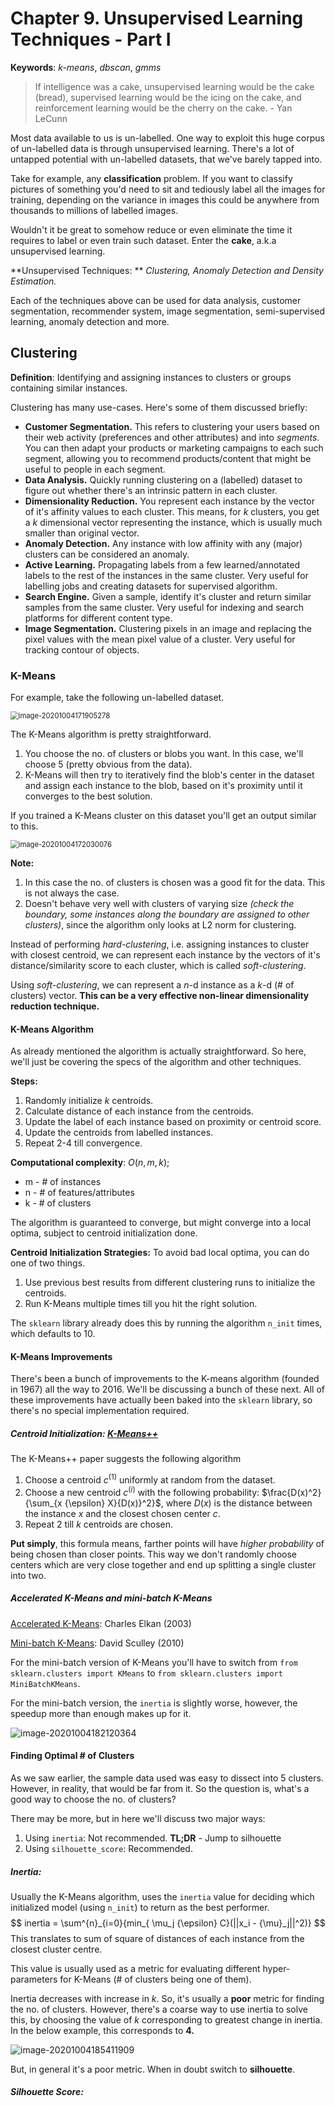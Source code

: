 # Chapter 9. Unsupervised Learning Techniques - Part I

**Keywords**: _k-means_, _dbscan_, _gmms_

> If intelligence was a cake, unsupervised learning would be the cake (bread), supervised learning would be the icing on the cake, and reinforcement learning would be the cherry on the cake. 	- Yan LeCunn

Most data available to us is un-labelled. One way to exploit this huge corpus of un-labelled data is through unsupervised learning. There's a lot of untapped potential with un-labelled datasets, that we've barely tapped into. 

Take for example, any **classification** problem. If you want to classify pictures of something you'd need to sit and tediously label all the images for training, depending on the variance in images  this could be anywhere from thousands to millions of labelled images. 

Wouldn't it be great to somehow reduce or even eliminate the time it requires to label or even train such dataset. Enter the **cake**, a.k.a unsupervised learning.

**Unsupervised Techniques: ** _Clustering, Anomaly Detection and Density Estimation._

Each of the techniques above can be used for data analysis, customer segmentation, recommender system, image segmentation, semi-supervised learning, anomaly detection and more. 

## Clustering

**Definition**: Identifying and assigning instances to clusters or groups containing similar instances.

Clustering has many use-cases. Here's some of them discussed briefly:

- **Customer Segmentation.** This refers to clustering your users based on their web activity (preferences and other attributes) and into _segments_. You can then adapt your products or marketing campaigns to each such segment, allowing you to recommend products/content that might be useful to people in each segment.
- **Data Analysis.** Quickly running clustering on a (labelled) dataset to figure out whether there's an intrinsic pattern in each cluster.
- **Dimensionality Reduction.** You represent each instance by the vector of it's affinity values to each cluster. This means, for $k$ clusters, you get a $k$ dimensional vector representing the instance, which is usually much smaller than original vector.
- **Anomaly Detection.** Any instance with low affinity with any (major) clusters can be considered an anomaly.
- **Active Learning.** Propagating labels from a few learned/annotated labels to the rest of the instances in the same cluster. Very useful for labelling jobs and creating datasets for supervised algorithm.
- **Search Engine.** Given a sample, identify it's cluster and return similar samples from the same cluster. Very useful for indexing and search platforms for different content type.
- **Image Segmentation.** Clustering pixels in an image and replacing the pixel values with the mean pixel value of a cluster. Very useful for tracking contour of objects.

### K-Means

For example, take the following un-labelled dataset.

<img src="F:\technical_projects\convolvers_and_transformers\homl2\assets\ch9\k_means_data.png" alt="image-20201004171905278" style="zoom:80%;" />

The K-Means algorithm is pretty straightforward. 

1. You choose the no. of clusters or blobs you want. In this case, we'll choose 5 (pretty obvious from the data). 
2. K-Means will then try to iteratively find the blob's center in the dataset and assign each instance to the blob, based on it's proximity until it converges to the best solution.

If you trained a K-Means cluster on this dataset you'll get an output similar to this.

<img src="F:\technical_projects\convolvers_and_transformers\homl2\assets\ch9\voronoi_tessellation.png" alt="image-20201004172030076" style="zoom:80%;" />

**Note:** 

1. In this case the no. of clusters is chosen was a good fit for the data. This is not always the case.
2. Doesn't behave very well with clusters of varying size _(check the boundary, some instances along the boundary are assigned to other clusters)_, since the algorithm only looks at L2 norm for clustering.

Instead of performing _hard-clustering_, i.e. assigning instances to cluster with closest centroid, we can represent each instance by the vectors of it's distance/similarity score to each cluster, which is called _soft-clustering_.

Using _soft-clustering_, we can represent a $n$-d instance as a $k$-d (# of clusters) vector. **This can be a very effective non-linear dimensionality reduction technique.**

#### K-Means Algorithm

As already mentioned the algorithm is actually straightforward. So here, we'll just be covering the specs of the algorithm and other techniques.

**Steps:**

1. Randomly initialize $k$ centroids.
2. Calculate distance of each instance from the centroids.
3. Update the label of each instance based on proximity or centroid score.
4. Update the centroids from labelled instances.
5. Repeat 2-4 till convergence.

**Computational complexity**: $O(n,m,k)$; 

- m - # of instances
- n - # of features/attributes
- k - # of clusters

The algorithm is guaranteed to converge, but might converge into a local optima, subject to centroid initialization done.

**Centroid Initialization Strategies:** To avoid bad local optima, you can do one of two things.

1. Use previous best results from different clustering runs to initialize the centroids.
2. Run K-Means multiple times till you hit the right solution.

The `sklearn` library already does this by running the algorithm `n_init` times, which defaults to 10.

#### K-Means Improvements

There's been a bunch of improvements to the K-means algorithm (founded in 1967) all the way to 2016. We'll be discussing a bunch of these next. All of these improvements have actually been baked into the `sklearn` library, so there's no special implementation required.

##### Centroid Initialization: [K-Means++](http://ilpubs.stanford.edu:8090/778/1/2006-13.pdf)

The K-Means++ paper suggests the following algorithm

1. Choose a centroid $c^{(1)}$ uniformly at random from the dataset.
2. Choose a new centroid $c^{(i)}$ with the following probability: $\frac{D(x)^2}{\sum_{x {\epsilon} X}{D(x)}^2}$, where $D(x)$ is the distance between the instance $x$ and the closest chosen center $c$.  
3. Repeat 2 till $k$ centroids are chosen.

**Put simply**, this formula means, farther points will have *higher probability* of being chosen than closer points. This way we don't randomly choose centers which are very close together and end up splitting a single cluster into two.

##### Accelerated K-Means and mini-batch K-Means

[Accelerated K-Means](https://www.aaai.org/Papers/ICML/2003/ICML03-022.pdf): Charles Elkan (2003)

[Mini-batch K-Means](https://dl.acm.org/doi/abs/10.1145/1772690.1772862): David Sculley (2010)

For the mini-batch version of K-Means you'll have to switch from `from sklearn.clusters import KMeans` to `from sklearn.clusters import MiniBatchKMeans`.

For the mini-batch version, the `inertia` is slightly worse, however, the speedup more than enough makes up for it.

![image-20201004182120364](F:\technical_projects\convolvers_and_transformers\homl2\assets\ch9\mini_batch_k_means.png)

#### Finding Optimal # of Clusters

As we saw earlier, the sample data used was easy to dissect into 5 clusters. However, in reality, that would be far from it. So the question is, what's a good way to choose the no. of clusters?

There may be more, but in here we'll discuss two major ways:

1. Using `inertia`: Not recommended. **TL;DR** - Jump to silhouette
2. Using `silhouette_score`: Recommended.

##### Inertia:

Usually the K-Means algorithm, uses the `inertia` value for deciding which initialized model (using `n_init`) to return as the best performer. 
$$
inertia = \sum^{n}_{i=0}{min_{ \mu_j {\epsilon} C}(||x_i - {\mu}_j||^2)}
$$
This translates to sum of square of distances of each instance from the closest cluster centre.

This value is usually used as a metric for evaluating different hyper-parameters for K-Means (# of clusters being one of them). 

Inertia decreases with increase in $k$. So, it's usually a **poor** metric for finding the no. of clusters. However, there's a coarse way to use inertia to solve this, by choosing the value of $k$ corresponding to greatest change in inertia. In the below example, this corresponds to **4.** 

![image-20201004185411909](F:\technical_projects\convolvers_and_transformers\homl2\assets\ch9\inertia_vs_num_clusters.png)

But, in general it's a poor metric. When in doubt switch to **silhouette**.

##### Silhouette Score:











